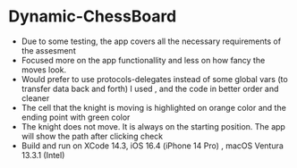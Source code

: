 # Dynamic-ChessBoard
* Due to some testing, the app covers all the necessary requirements of the assesment 
* Focused more on the app functionallity and less on how fancy the moves look.
* Would prefer to use protocols-delegates instead of some global vars (to transfer data back and forth) I used , and the code in better order and cleaner
* The cell that the knight is moving is highlighted on orange color and the ending point with green color
* The knight does not move. It is always on the starting position. The app will show the path after clicking check 
* Build and run on XCode 14.3, iOS 16.4 (iPhone 14 Pro) , macOS Ventura 13.3.1 (Intel) 
